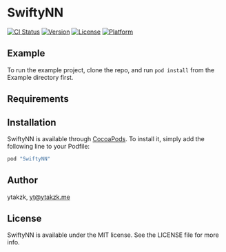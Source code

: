 # SwiftyNN

[![CI Status](http://img.shields.io/travis/ytakzk/SwiftyNN.svg?style=flat)](https://travis-ci.org/ytakzk/SwiftyNN)
[![Version](https://img.shields.io/cocoapods/v/SwiftyNN.svg?style=flat)](http://cocoapods.org/pods/SwiftyNN)
[![License](https://img.shields.io/cocoapods/l/SwiftyNN.svg?style=flat)](http://cocoapods.org/pods/SwiftyNN)
[![Platform](https://img.shields.io/cocoapods/p/SwiftyNN.svg?style=flat)](http://cocoapods.org/pods/SwiftyNN)

## Example

To run the example project, clone the repo, and run `pod install` from the Example directory first.

## Requirements

## Installation

SwiftyNN is available through [CocoaPods](http://cocoapods.org). To install
it, simply add the following line to your Podfile:

```ruby
pod "SwiftyNN"
```

## Author

ytakzk, yt@ytakzk.me

## License

SwiftyNN is available under the MIT license. See the LICENSE file for more info.
